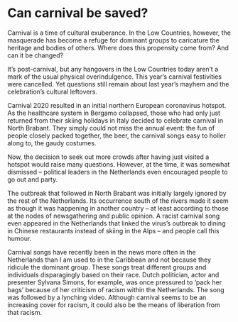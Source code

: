# Can carnival be saved?

Carnival is a time of cultural exuberance. In the Low Countries, however, the masquerade has become a refuge for dominant groups to caricature the heritage and bodies of others. Where does this propensity come from? And can it be changed?

It’s post-carnival, but any hangovers in the Low Countries today aren’t a mark of the usual physical overindulgence. This year’s carnival festivities were cancelled. Yet questions still remain about last year’s mayhem and the celebration’s cultural leftovers.

Carnival 2020 resulted in an initial northern European coronavirus hotspot. As the healthcare system in Bergamo collapsed, those who had only just returned from their skiing holidays in Italy decided to celebrate carnival in North Brabant. They simply could not miss the annual event: the fun of people closely packed together, the beer, the carnival songs easy to holler along to, the gaudy costumes.

Now, the decision to seek out more crowds after having just visited a hotspot would raise many questions. However, at the time, it was somewhat dismissed – political leaders in the Netherlands even encouraged people to go out and party.

The outbreak that followed in North Brabant was initially largely ignored by the rest of the Netherlands. Its occurrence south of the rivers made it seem as though it was happening in another country – at least according to those at the nodes of newsgathering and public opinion. A racist carnival song even appeared in the Netherlands that linked the virus’s outbreak to dining in Chinese restaurants instead of skiing in the Alps – and people call this humour.

Carnival songs have recently been in the news more often in the Netherlands than I am used to in the Caribbean and not because they ridicule the dominant group. These songs treat different groups and individuals disparagingly based on their race. Dutch politician, actor and presenter Sylvana Simons, for example, was once pressured to ‘pack her bags’ because of her criticism of racism within the Netherlands. The song was followed by a lynching video. Although carnival seems to be an increasing cover for racism, it could also be the means of liberation from that racism.
